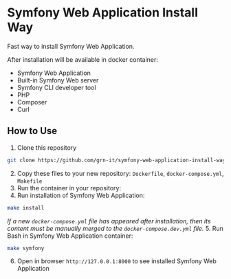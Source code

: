 # Symfony Web Application Install Way

Fast way to install Symfony Web Application.  

After installation will be available in docker container:
- Symfony Web Application
- Built-in Symfony Web server
- Symfony CLI developer tool
- PHP
- Composer
- Curl

## How to Use
1. Clone this repository
```bash
git clone https://github.com/grn-it/symfony-web-application-install-way.git
```
2. Copy these files to your new repository: `Dockerfile`, `docker-compose.yml`, `Makefile`
3. Run the container in your repository:  
4. Run installation of Symfony Web Application:  
```bash
make install
```
*If a new `docker-compose.yml` file has appeared after installation, then its content must be manually merged to the `docker-compose.dev.yml` file.*
5. Run Bash in Symfony Web Application container:
```bash
make symfony
```
6. Open in browser `http://127.0.0.1:8000` to see installed Symfony Web Application
